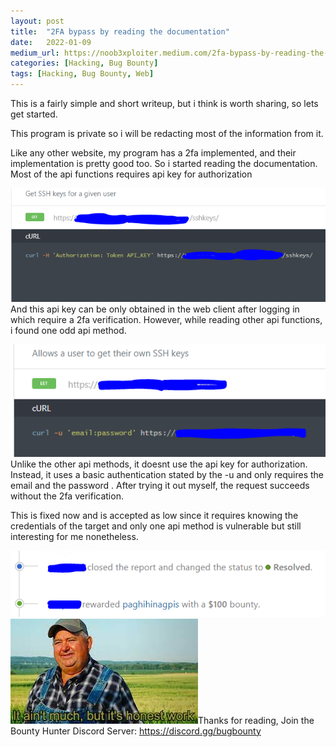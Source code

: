 ```yaml
---
layout:	post
title:	"2FA bypass by reading the documentation"
date:	2022-01-09
medium_url: https://noob3xploiter.medium.com/2fa-bypass-by-reading-the-documentation-3260a372d8a8
categories: [Hacking, Bug Bounty]
tags: [Hacking, Bug Bounty, Web]
---
```


  This is a fairly simple and short writeup, but i think is worth sharing, so lets get started.

This program is private so i will be redacting most of the information from it.

Like any other website, my program has a 2fa implemented, and their implementation is pretty good too. So i started reading the documentation. Most of the api functions requires api key for authorization

![](/img/1*bI2wElWlBszamW-a2mOhtg.png)And this api key can be only obtained in the web client after logging in which require a 2fa verification. However, while reading other api functions, i found one odd api method.

![](/img/1*3JSThgMJ1k7pXQ_i0fgxMQ.png)Unlike the other api methods, it doesnt use the api key for authorization. Instead, it uses a basic authentication stated by the -u and only requires the email and the password . After trying it out myself, the request succeeds without the 2fa verification.

This is fixed now and is accepted as low since it requires knowing the credentials of the target and only one api method is vulnerable but still interesting for me nonetheless.

![](/img/1*gUFHILgVEGZgeMPioeiFwA.png)![](/img/1*irhoxiweHLqo-Qv4rO-mag.jpeg)Thanks for reading, Join the Bounty Hunter Discord Server: <https://discord.gg/bugbounty>

  